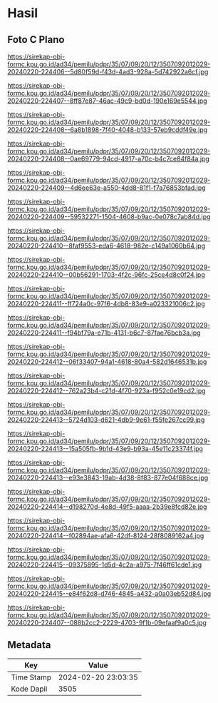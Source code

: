 # Hasil

## Foto C Plano

https://sirekap-obj-formc.kpu.go.id/ad34/pemilu/pdpr/35/07/09/20/12/3507092012029-20240220-224406--5d80f59d-f43d-4ad3-928a-5d742922a6cf.jpg

https://sirekap-obj-formc.kpu.go.id/ad34/pemilu/pdpr/35/07/09/20/12/3507092012029-20240220-224407--8ff87e87-46ac-49c9-bd0d-190e169e5544.jpg

https://sirekap-obj-formc.kpu.go.id/ad34/pemilu/pdpr/35/07/09/20/12/3507092012029-20240220-224408--6a8b1898-7f40-4048-b133-57eb9cddf49e.jpg

https://sirekap-obj-formc.kpu.go.id/ad34/pemilu/pdpr/35/07/09/20/12/3507092012029-20240220-224408--0ae69779-94cd-4917-a70c-b4c7ce84f84a.jpg

https://sirekap-obj-formc.kpu.go.id/ad34/pemilu/pdpr/35/07/09/20/12/3507092012029-20240220-224409--4d6ee63e-a550-4dd8-81f1-f7a76853bfad.jpg

https://sirekap-obj-formc.kpu.go.id/ad34/pemilu/pdpr/35/07/09/20/12/3507092012029-20240220-224409--59532271-1504-4608-b9ac-0e078c7ab84d.jpg

https://sirekap-obj-formc.kpu.go.id/ad34/pemilu/pdpr/35/07/09/20/12/3507092012029-20240220-224410--8faf9553-eda6-4618-982e-c149a1060b64.jpg

https://sirekap-obj-formc.kpu.go.id/ad34/pemilu/pdpr/35/07/09/20/12/3507092012029-20240220-224410--00b56291-1703-4f2c-96fc-25ce4d8c0f24.jpg

https://sirekap-obj-formc.kpu.go.id/ad34/pemilu/pdpr/35/07/09/20/12/3507092012029-20240220-224411--ff724a0c-97f6-4db8-83e9-a023321006c2.jpg

https://sirekap-obj-formc.kpu.go.id/ad34/pemilu/pdpr/35/07/09/20/12/3507092012029-20240220-224411--f94bf79a-e71b-4131-b6c7-87fae76bcb3a.jpg

https://sirekap-obj-formc.kpu.go.id/ad34/pemilu/pdpr/35/07/09/20/12/3507092012029-20240220-224412--06f33407-94a1-4618-80a4-582d1646531b.jpg

https://sirekap-obj-formc.kpu.go.id/ad34/pemilu/pdpr/35/07/09/20/12/3507092012029-20240220-224412--762a23b4-c21d-4f70-923a-f952c0e19cd2.jpg

https://sirekap-obj-formc.kpu.go.id/ad34/pemilu/pdpr/35/07/09/20/12/3507092012029-20240220-224413--5724d103-d621-4db9-9e61-f55fe267cc99.jpg

https://sirekap-obj-formc.kpu.go.id/ad34/pemilu/pdpr/35/07/09/20/12/3507092012029-20240220-224413--15a505fb-9b1d-43e9-b93a-45e11c23374f.jpg

https://sirekap-obj-formc.kpu.go.id/ad34/pemilu/pdpr/35/07/09/20/12/3507092012029-20240220-224413--e93e3843-19ab-4d38-8f83-877e04f688ce.jpg

https://sirekap-obj-formc.kpu.go.id/ad34/pemilu/pdpr/35/07/09/20/12/3507092012029-20240220-224414--d198270d-4e8d-49f5-aaaa-2b39e8fcd82e.jpg

https://sirekap-obj-formc.kpu.go.id/ad34/pemilu/pdpr/35/07/09/20/12/3507092012029-20240220-224414--f02894ae-afa6-42df-8124-28f8089162a4.jpg

https://sirekap-obj-formc.kpu.go.id/ad34/pemilu/pdpr/35/07/09/20/12/3507092012029-20240220-224415--09375895-1d5d-4c2a-a975-7f46ff61cde1.jpg

https://sirekap-obj-formc.kpu.go.id/ad34/pemilu/pdpr/35/07/09/20/12/3507092012029-20240220-224415--e84f62d8-d746-4845-a432-a0a03eb52d84.jpg

https://sirekap-obj-formc.kpu.go.id/ad34/pemilu/pdpr/35/07/09/20/12/3507092012029-20240220-224407--088b2cc2-2229-4703-9f1b-09efaaf9a0c5.jpg


## Metadata

| Key        | Value               |
| ---------- | ------------------- |
| Time Stamp | 2024-02-20 23:03:35 |
| Kode Dapil | 3505                |



